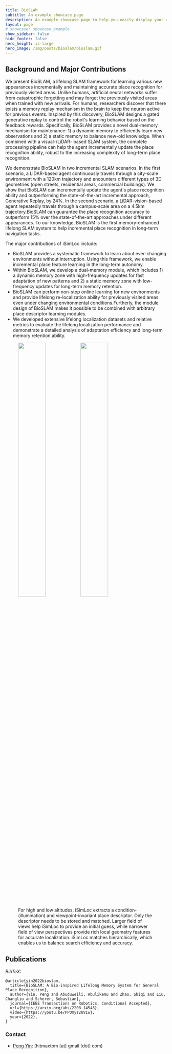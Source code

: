 ```yaml
---
title: BioSLAM
subtitle: An example showcase page
description: An example showcase page to help you easily display your work
layout: page
# showcase: showcase_example
show_sidebar: false
hide_footer: false
hero_height: is-large
hero_image: /img/posts/bioslam/bioslam.gif
---
```


## Background and Major Contributions
We present BioSLAM, a lifelong SLAM framework for learning various new appearances incrementally and maintaining accurate place recognition for previously visited areas. Unlike humans, artificial neural networks suffer from catastrophic forgetting and may forget the previously visited areas when trained with new arrivals. For humans, researchers discover that there exists a memory replay mechanism in the brain to keep the neuron active for previous events. Inspired by this discovery, BioSLAM designs a gated generative replay to control the robot's learning behavior based on the feedback rewards. Specifically, BioSLAM provides a novel dual-memory mechanism for maintenance: 1) a dynamic memory to efficiently learn new observations and 2) a static memory to balance new-old knowledge. When combined with a visual-/LiDAR- based SLAM system, the complete processing pipeline can help the agent incrementally update the place recognition ability, robust to the increasing complexity of long-term place recognition.

We demonstrate BioSLAM in two incremental SLAM scenarios. In the first scenario, a LiDAR-based agent continuously travels through a city-scale environment with a 120km trajectory and encounters different types of 3D geometries (open streets, residential areas, commercial buildings). We show that BioSLAM can incrementally update the agent's place recognition ability and outperforming the state-of-the-art incremental approach, Generative Replay, by 24%. In the second scenario, a LiDAR-vision-based agent repeatedly travels through a campus-scale area on a 4.5km trajectory.BioSLAM can guarantee the place recognition accuracy to outperform 15% over the state-of-the-art approaches under different appearances. To our knowledge, BioSLAM is the first memory-enhanced lifelong SLAM system to help incremental place recognition in long-term navigation tasks.


The major contributions of iSimLoc include:

* BioSLAM provides a systematic framework to learn about ever-changing environments without interruption. Using this framework, we enable incremental place feature learning in the long-term autonomy.
* Within BioSLAM, we develop a dual-memory module, which includes 1) a dynamic memory zone with high-frequency updates for fast adaptation of new patterns and 2) a static memory zone with low-frequency updates for long-term memory retention.
* BioSLAM can perform non-stop online learning for new environments and provide lifelong re-localization ability for previously visited areas even under changing environmental conditions.Furtherly, the module design of BioSLAM makes it possible to be combined with arbitrary place descriptor learning modules.
* We developed extensive lifelong localization datasets and relative metrics to evaluate the lifelong localization performance and demonstrate a detailed analysis of adaptation efficiency and long-term memory retention ability.

<figure>
 <img src="/img/posts/bioslam/bio_idea.gif" style="width:45%" />
 <img src="/img/posts/bioslam/robo_idea.gif" style="width:45%" />
 <figcaption>
For high and low altitudes, iSimLoc extracts a condition-(illumination) and viewpoint-invariant place descriptor. Only the descriptor needs to be stored and matched. Larger field of views help iSimLoc to provide an initial guess, while narrower field of view perspectives provide rich local geometry features for accurate localization. iSimLoc matches hierarchically, which enables us to balance search efficiency and accuracy.
 </figcaption>
</figure>

## Publications

*BibTeX:*
```
@article{yin2022bioslam,
  title={BioSLAM: A Bio-inspired Lifelong Memory System for General Place Recognition},
  author={Yin, Peng and Abuduweili, Abulikemu and Zhao, Shiqi and Liu, Changliu and Scherer, Sebastian},
  journal={IEEE Transactions on Robotics, Conditional Accepted},
  url={https://arxiv.org/abs/2208.14543},
  video={https://youtu.be/PPOmyz2UVIw},
  year={2022},
}
```
### Contact
* [Peng Yin](https://metaslam.github.io/): (hitmaxtom [at] gmail [dot] com)
